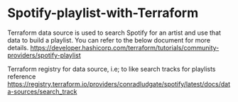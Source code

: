 # Spotify-playlist-with-Terraform
Terraform data source is used to search Spotify for an artist and use that data to build a playlist. You can refer to the below document for more details.
https://developer.hashicorp.com/terraform/tutorials/community-providers/spotify-playlist

Terraform registry for data source, i.e; to like search tracks for playlists reference
https://registry.terraform.io/providers/conradludgate/spotify/latest/docs/data-sources/search_track
